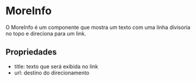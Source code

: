 # MoreInfo

O MoreInfo é um componente que mostra um texto com uma linha divisoria no topo e direciona para um link.

## Propriedades

- title: texto que será exibida no link
- url: destino do direcionamento
